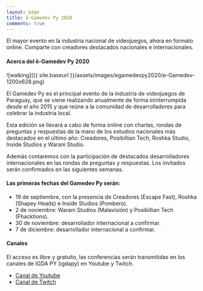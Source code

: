 ```yaml
---
layout: page
title: ẽ-Gamedev Py 2020
comments: true
---
```


El mayor evento en la industria nacional de videojuegos, ahora en formato online.
Comparte con creadores destacados nacionales e internacionales.

#### Acerca del ẽ-Gamedev Py 2020

![walking]({{ site.baseurl }}/assets/images/egamedevpy2020/e-Gamedev-1200x628.png)

El Gamedev Py es el principal evento de la industria de videojuegos de Paraguay, que se viene realizando anualmente de forma ininterrumpida desde el año 2015 y que reúne a la comunidad de desarrolladores para celebrar la industria local.

Esta edición se llevará a cabo de forma online con charlas, rondas de preguntas y respuestas de la mano de los estudios nacionales más destacados en el último año: Creadores, Posibillian Tech, Roshka Studio, Inside Studios y Warani Studio.

Además contaremos con la participación de destacados desarrolladores internacionales en las rondas de preguntas y respuestas. Los invitados serán confirmados en las siguientes semanas.

#### Las primeras fechas del Gamedev Py serán:
- 19 de septiembre, con la presencia de Creadores (Escape Fast), Roshka (Shapey Heads) e Inside Studios (Pombero).
- 2 de noviembre: Warani Studios (Malavisión) y Posibillian Tech (Fhacktions).
- 30 de noviembre: desarrollador internacional a confirmar.
- 7 de diciembre: desarrollador internacional a confirmar.

#### Canales
El acceso es libre y gratuito, las conferencias serán transmitidas en los canales de IGDA PY (igdapy) en Youtube y Twitch.
- [Canal de Youtube][youtube]
- [Canal de Twitch][twitch]


[youtube]:https://www.youtube.com/user/igdapy
[twitch]:https://www.twitch.tv/igdapy